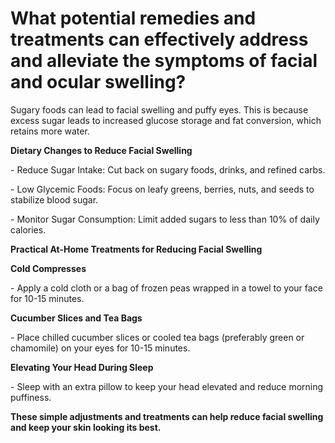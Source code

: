 # What potential remedies and treatments can effectively address and alleviate the symptoms of facial and ocular swelling?

Sugary foods can lead to facial swelling and puffy eyes. This is because excess sugar leads to increased glucose storage and fat conversion, which retains more water.

**Dietary Changes to Reduce Facial Swelling**

\- Reduce Sugar Intake: Cut back on sugary foods, drinks, and refined carbs.

\- Low Glycemic Foods: Focus on leafy greens, berries, nuts, and seeds to stabilize blood sugar.

\- Monitor Sugar Consumption: Limit added sugars to less than 10% of daily calories.

**Practical At-Home Treatments for Reducing Facial Swelling**

**Cold Compresses**

\- Apply a cold cloth or a bag of frozen peas wrapped in a towel to your face for 10-15 minutes.

**Cucumber Slices and Tea Bags**

\- Place chilled cucumber slices or cooled tea bags (preferably green or chamomile) on your eyes for 10-15 minutes.

**Elevating Your Head During Sleep**

\- Sleep with an extra pillow to keep your head elevated and reduce morning puffiness.

**These simple adjustments and treatments can help reduce facial swelling and keep your skin looking its best.**